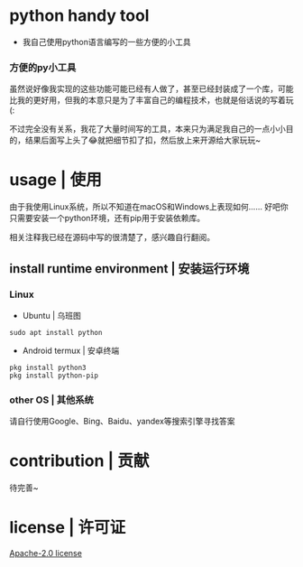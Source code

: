 # python handy tool
- 我自己使用python语言编写的一些方便的小工具

### 方便的py小工具
虽然说好像我实现的这些功能可能已经有人做了，甚至已经封装成了一个库，可能比我的更好用，但我的本意只是为了丰富自己的编程技术，也就是俗话说的写着玩(:

不过完全没有关系，我花了大量时间写的工具，本来只为满足我自己的一点小小目的，结果后面写上头了😂就把细节扣了扣，然后放上来开源给大家玩玩~

# usage | 使用
由于我使用Linux系统，所以不知道在macOS和Windows上表现如何……
好吧你只需要安装一个python环境，还有pip用于安装依赖库。

相关注释我已经在源码中写的很清楚了，感兴趣自行翻阅。

## install runtime environment | 安装运行环境
### Linux
- Ubuntu | 乌班图
``` shell
sudo apt install python
```

- Android termux | 安卓终端
``` shell
pkg install python3
pkg install python-pip
```
### other OS | 其他系统
请自行使用Google、Bing、Baidu、yandex等搜索引擎寻找答案

# contribution | 贡献
待完善~

# license | 许可证
[Apache-2.0 license](./LICENSE)
